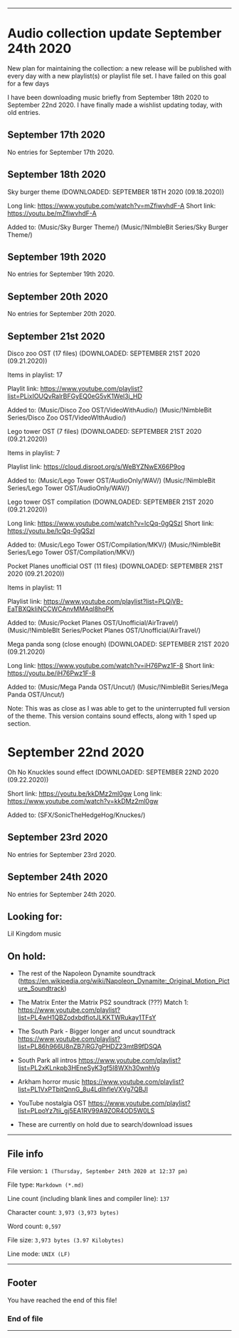 
***

# Audio collection update September 24th 2020

New plan for maintaining the collection: a new release will be published with every day with a new playlist(s) or playlist file set. I have failed on this goal for a few days

I have been downloading music briefly from September 18th 2020 to September 22nd 2020. I have finally made a wishlist updating today, with old entries.

## September 17th 2020

No entries for September 17th 2020.

## September 18th 2020

Sky burger theme (DOWNLOADED: SEPTEMBER 18TH 2020 (09.18.2020))

Long link: https://www.youtube.com/watch?v=mZfiwvhdF-A
Short link: https://youtu.be/mZfiwvhdF-A

Added to: (Music/Sky Burger Theme/) (Music/!NImbleBit Series/Sky Burger Theme/)

## September 19th 2020

No entries for September 19th 2020.

## September 20th 2020

No entries for September 20th 2020.

## September 21st 2020

Disco zoo OST (17 files) (DOWNLOADED: SEPTEMBER 21ST 2020 (09.21.2020))

Items in playlist: 17

Playlit link: https://www.youtube.com/playlist?list=PLixIOUQvRalrBFGyEQ0eG5vK1Wel3j_HD

Added to: (Music/Disco Zoo OST/VideoWithAudio/) (Music/!NimbleBit Series/Disco Zoo OST/VideoWIthAudio/)

Lego tower OST (7 files) (DOWNLOADED: SEPTEMBER 21ST 2020 (09.21.2020))

Items in playlist: 7

Playlist link: https://cloud.disroot.org/s/WeBYZNwEX66P9og

Added to: (Music/Lego Tower OST/AudioOnly/WAV/) (Music/!NimbleBit Series/Lego Tower OST/AudioOnly/WAV/)

Lego tower OST compilation (DOWNLOADED: SEPTEMBER 21ST 2020 (09.21.2020))

Long link: https://www.youtube.com/watch?v=lcQq-0gQSzI
Short link: https://youtu.be/lcQq-0gQSzI

Added to: (Music/Lego Tower OST/Compilation/MKV/) (Music/!NimbleBit Series/Lego Tower OST/Compilation/MKV/)

Pocket Planes unofficial OST (11 files) (DOWNLOADED: SEPTEMBER 21ST 2020 (09.21.2020))

Items in playlist: 11

Playlist link: https://www.youtube.com/playlist?list=PLQjVB-EaTBXQkIiNCCWCAnvMMAql8hoPK

Added to: (Music/Pocket Planes OST/Unofficial/AirTravel/) (Music/!NimbleBIt Series/Pocket Planes OST/Unofficial/AirTravel/)

Mega panda song (close enough) (DOWNLOADED: SEPTEMBER 21ST 2020 (09.21.2020)

Long link: https://www.youtube.com/watch?v=iH76Pwz1F-8
Short link: https://youtu.be/iH76Pwz1F-8

Added to: (Music/Mega Panda OST/Uncut/) (Music/!NimbleBit Series/Mega Panda OST/Uncut/)

Note: This was as close as I was able to get to the uninterrupted full version of the theme. This version contains sound effects, along with 1 sped up section.

# September 22nd 2020

Oh No Knuckles sound effect (DOWNLOADED: SEPTEMBER 22ND 2020 (09.22.2020))

Short link: https://youtu.be/kkDMz2ml0gw
Long link: https://www.youtube.com/watch?v=kkDMz2ml0gw

Added to: (SFX/SonicTheHedgeHog/Knuckes/)

## September 23rd 2020

No entries for September 23rd 2020.

## September 24th 2020

No entries for September 24th 2020.

## Looking for:

Lil Kingdom music

## On hold:

* The rest of the Napoleon Dynamite soundtrack (https://en.wikipedia.org/wiki/Napoleon_Dynamite:_Original_Motion_Picture_Soundtrack)

* The Matrix Enter the Matrix PS2 soundtrack (???) Match 1: https://www.youtube.com/playlist?list=PL4wH1QBZodxbdfiotJLKKTWRukay1TFsY

* The South Park - Bigger longer and uncut soundtrack https://www.youtube.com/playlist?list=PL86h966U8nZB7jRG7gPHDZ23mtB9fDSQA

* South Park all intros https://www.youtube.com/playlist?list=PL2xKLnkpb3HEneSyK3gf5I8WXh30wnhVg

* Arkham horror music https://www.youtube.com/playlist?list=PL1VxPTbitQnnG_8u4LdIhfleVXVg7QBJI

* YouTube nostalgia OST https://www.youtube.com/playlist?list=PLpoYz7tii_gj5EA1RV99A9ZOR4OD5W0LS

* These are currently on hold due to search/download issues

***

## File info

File version: `1 (Thursday, September 24th 2020 at 12:37 pm)`

File type: `Markdown (*.md)`

Line count (including blank lines and compiler line): `137`

Character count: `3,973 (3,973 bytes)`

Word count: `0,597`

File size: `3,973 bytes (3.97 Kilobytes)`

Line mode: `UNIX (LF)`

***

## Footer

You have reached the end of this file!

### End of file

***
